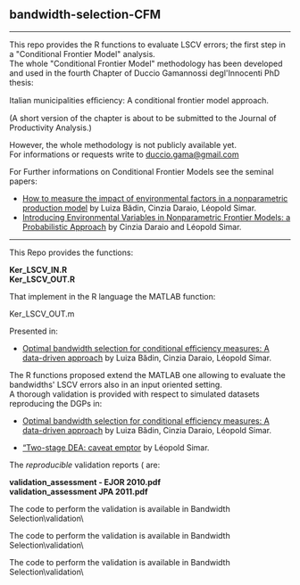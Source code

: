 ## bandwidth-selection-CFM


***
This repo provides the R functions to evaluate LSCV errors; the first step in a "Conditional Frontier Model" analysis.  
The whole "Conditional Frontier Model" methodology has been developed and used in the fourth Chapter of Duccio Gamannossi degl'Innocenti PhD thesis:

Italian municipalities efﬁciency: A conditional frontier model approach.

(A short version of the chapter is about to be submitted to the Journal of Productivity Analysis.)

However, the whole methodology is not publicly available yet.  
For informations or requests write to duccio.gama@gmail.com
 
For Further informations on Conditional Frontier Models see the seminal papers:
* [How to measure the impact of environmental factors in a nonparametric production model](http://www.sciencedirect.com/science/article/pii/S0377221712004833) by Luiza Bădin, Cinzia Daraio, Léopold Simar.
* [Introducing Environmental Variables in Nonparametric Frontier Models: a Probabilistic Approach](http://link.springer.com/article/10.1007/s11123-005-3042-8#page-1) by Cinzia Daraio and Léopold Simar.

***

This Repo provides the functions: 

**Ker_LSCV_IN.R**  
**Ker_LSCV_OUT.R**

That implement in the R language the MATLAB function:

Ker_LSCV_OUT.m

Presented in:

* [Optimal bandwidth selection for conditional efficiency measures: A data-driven approach](http://www.sciencedirect.com/science/article/pii/S0377221709002148) by Luiza Bădin, Cinzia Daraio, Léopold Simar.

The R functions proposed extend the MATLAB one allowing to evaluate the bandwidths' LSCV errors also in an input oriented setting.  
A thorough validation is provided with respect to simulated datasets reproducing the DGPs in:

* [Optimal bandwidth selection for conditional efficiency measures: A data-driven approach](http://www.sciencedirect.com/science/article/pii/S0377221709002148) by Luiza Bădin, Cinzia Daraio, Léopold Simar.

* [“Two-stage DEA: caveat emptor](http://link.springer.com/article/10.1007/s11123-011-0230-6) by Léopold Simar.

The *reproducible* validation reports ( are:

**validation_assessment - EJOR 2010.pdf**  
**validation_assessment JPA 2011.pdf**

The code to perform the validation is available in Bandwidth Selection\validation\ 


The code to perform the validation is available in Bandwidth Selection\validation\ 



The code to perform the validation is available in Bandwidth Selection\validation\ 

